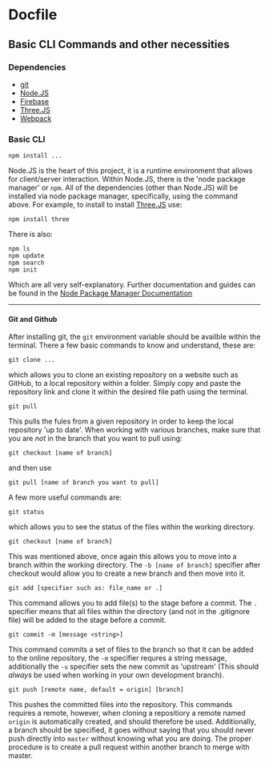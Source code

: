 # Docfile
## Basic CLI Commands and other necessities
### Dependencies
- [git](https://git-scm.com/)
- [Node.JS](https://nodejs.org/en/)
- [Firebase](https://firebase.google.com/)
- [Three.JS](https://threejs.org/)
- [Webpack](https://webpack.js.org/)

### Basic CLI
```sh-session
npm install ...
```
Node.JS is the heart of this project, it is a runtime environment that allows for client/server interaction. Within Node.JS, there is the 'node package manager' or `npm`. All of the dependencies (other than Node.JS) will be installed via node package manager, specifically, using the command above. For example, to install to install [Three.JS](https://threejs.org/) use:
```sh-session
npm install three
```
There is also:
```sh-session
npm ls
npm update
npm search 
npm init
```
Which are all very self-explanatory. Further documentation and guides can be found in the [Node Package Manager Documentation](https://docs.npmjs.com/)

---
#### Git and Github
After installing git, the `git` environment variable should be availble within the terminal. There a few basic commands to know and understand, these are:

```sh-session
git clone ...
```
which allows you to clone an existing repository on a website such as GitHub, to a local repository within a folder. Simply copy and paste the repository link and clone it within the desired file path using the terminal.

```sh-session
git pull
```
This pulls the fules from a given repository in order to keep the local repository 'up to date'. When working with various branches, make sure that you are *not* in the branch that you want to pull using:
```sh-session
git checkout [name of branch]
```
and then use 
```sh-session
git pull [name of branch you want to pull]
```

A few more useful commands are:
```sh-session
git status
```
which allows you to see the status of the files within the working directory.
```sh-session
git checkout [name of branch]
```
This was mentioned above, once again this allows you to move into a branch within the working directory. The `-b [name of branch]` specifier after checkout would allow you to create a new branch and then move into it.
```sh-session
git add [specifier such as: file_name or .]
```
This command allows you to add file(s) to the stage before a commit. The `.` specifier means that all files within the directory (and not in the .gitignore file) will be added to the stage before a commit.
```sh-session
git commit -m [message <string>]
``` 
This command commits a set of files to the branch so that it can be added to the online repository, the `-m` specifier requres a string message, additionally the `-u` specifier sets the new commit as 'upstream' (This should *always* be used when working in your own development branch). 
```sh-session
git push [remote name, default = origin] [branch]
```
This pushes the committed files into the repository. This commands requires a remote, however, when cloning a repositiory a remote named `origin` is automatically created, and should therefore be used. Additionally, a branch should be specified, it goes without saying that you should never push directly into `master` without knowing what you are doing. The proper procedure is to create a pull request within another branch to merge with master.
